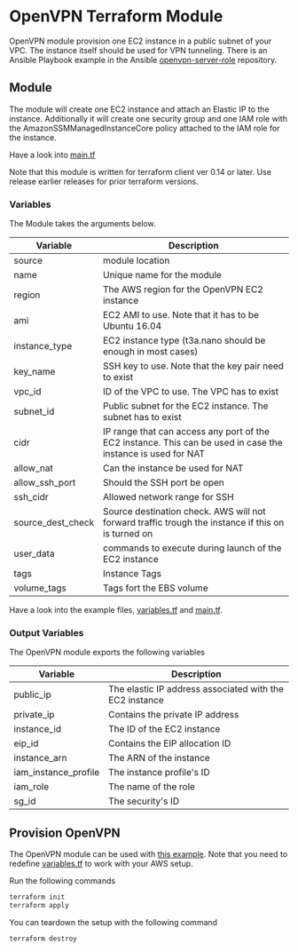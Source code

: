 # OpenVPN Terraform Module

OpenVPN module provision one EC2 instance in a public subnet of your VPC. The instance itself should be used for VPN tunneling. There is an Ansible Playbook example in the Ansible [openvpn-server-role](https://github.com/tieto-cem/openvpn-server-role) repository.

## Module

The module will create one EC2 instance and attach an Elastic IP to the instance. Additionally it will create one security group and one IAM role with the AmazonSSMManagedInstanceCore policy attached to the IAM role for the instance.

Have a look into [main.tf](https://github.com/tieto-cem/terraform-aws-openvpn/blob/master/examples/configure_module/main.tf)

Note that this module is written for terraform client ver 0.14 or later. Use release earlier releases for prior terraform versions.

### Variables

The Module takes the arguments below.

| Variable | Description |
| --- | --- |
| source | module location |
| name | Unique name for the module |
| region | The AWS region for the OpenVPN EC2 instance |
| ami | EC2 AMI to use. Note that it has to be Ubuntu 16.04 |
| instance_type | EC2 instance type (t3a.nano should be enough in most cases) |
| key_name | SSH key to use. Note that the key pair need to exist |
| vpc_id | ID of the VPC to use. The VPC has to exist |
| subnet_id | Public subnet for the EC2 instance. The subnet has to exist |
| cidr | IP range that can access any port of the EC2 instance. This can be used in case the instance is used for NAT |
| allow_nat | Can the instance be used for NAT |
| allow_ssh_port | Should the SSH port be open |
| ssh_cidr | Allowed network range for SSH |
| source_dest_check | Source destination check. AWS will not forward traffic trough the instance if this on is turned on |
| user_data | commands to execute during launch of the EC2 instance |
| tags | Instance Tags |
| volume_tags | Tags fort the EBS volume |

Have a look into the example files, [variables.tf](https://github.com/tieto-cem/terraform-aws-openvpn/blob/master/examples/configure_module/variables.tf) and [main.tf](https://github.com/tieto-cem/terraform-aws-openvpn/blob/master/examples/configure_module/main.tf).

### Output Variables

The OpenVPN module exports the following variables

| Variable | Description |
| --- | --- |
| public_ip | The elastic IP address associated with the EC2 instance |
| private_ip | Contains the private IP address |
| instance_id | The ID of the EC2 instance |
| eip_id | Contains the EIP allocation ID |
| instance_arn | The ARN of the instance |
| iam_instance_profile | The instance profile's ID |
| iam_role | The name of the role |
| sg_id | The security's ID |

## Provision OpenVPN

The OpenVPN module can be used with [this example](https://github.com/tieto-cem/terraform-aws-openvpn/blob/master/examples/configure_module). Note that you need to redefine [variables.tf](https://github.com/tieto-cem/terraform-aws-openvpn/blob/master/examples/configure_module/variables.tf) to work with your AWS setup.

Run the following commands

```bash
terraform init
terraform apply
```

You can teardown the setup with the following command

```bash
terraform destroy
```
